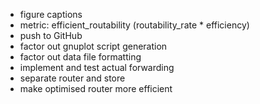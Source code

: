- figure captions
- metric: efficient_routability (routability_rate * efficiency)
- push to GitHub
- factor out gnuplot script generation
- factor out data file formatting
- implement and test actual forwarding
- separate router and store
- make optimised router more efficient